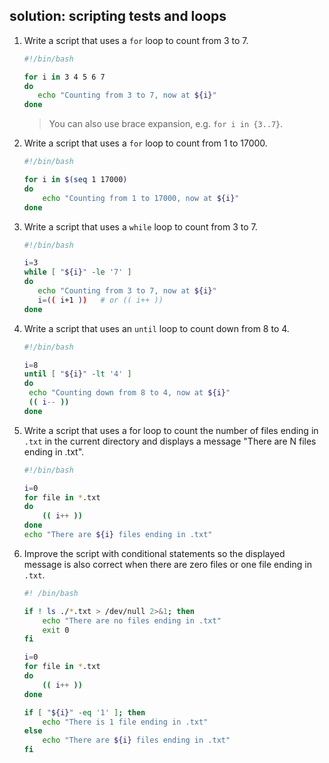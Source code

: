 ## solution: scripting tests and loops

1. Write a script that uses a `for` loop to count from 3 to 7.

    ```bash
    #!/bin/bash

    for i in 3 4 5 6 7
    do
       echo "Counting from 3 to 7, now at ${i}"
    done
    ```

    > You can also use brace expansion, e.g. `for i in {3..7}`.

2. Write a script that uses a `for` loop to count from 1 to 17000.

    ```bash
    #!/bin/bash

    for i in $(seq 1 17000)
    do
        echo "Counting from 1 to 17000, now at ${i}"
    done
    ```

3. Write a script that uses a `while` loop to count from 3 to 7.

    ```bash
    #!/bin/bash

    i=3
    while [ "${i}" -le '7' ]
    do
       echo "Counting from 3 to 7, now at ${i}"
       i=(( i+1 ))   # or (( i++ ))
    done
    ```

4. Write a script that uses an `until` loop to count down from 8 to 4.

    ```bash
    #!/bin/bash

    i=8
    until [ "${i}" -lt '4' ]
    do
     echo "Counting down from 8 to 4, now at ${i}"
     (( i-- ))
    done
    ```

5. Write a script that uses a for loop to count the number of files ending in `.txt` in the current directory and displays a message "There are N files ending in .txt".

    ```bash
    #!/bin/bash

    i=0
    for file in *.txt
    do
        (( i++ ))
    done
    echo "There are ${i} files ending in .txt"
    ```

6. Improve the script with conditional statements so the displayed message is also correct when there are zero files or one file ending in `.txt`.

    ```bash
    #! /bin/bash

    if ! ls ./*.txt > /dev/null 2>&1; then
        echo "There are no files ending in .txt"
        exit 0
    fi

    i=0
    for file in *.txt
    do
        (( i++ ))
    done

    if [ "${i}" -eq '1' ]; then
        echo "There is 1 file ending in .txt"
    else
        echo "There are ${i} files ending in .txt"
    fi
    ```

